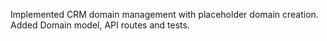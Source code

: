 Implemented CRM domain management with placeholder domain creation.
Added Domain model, API routes and tests.
